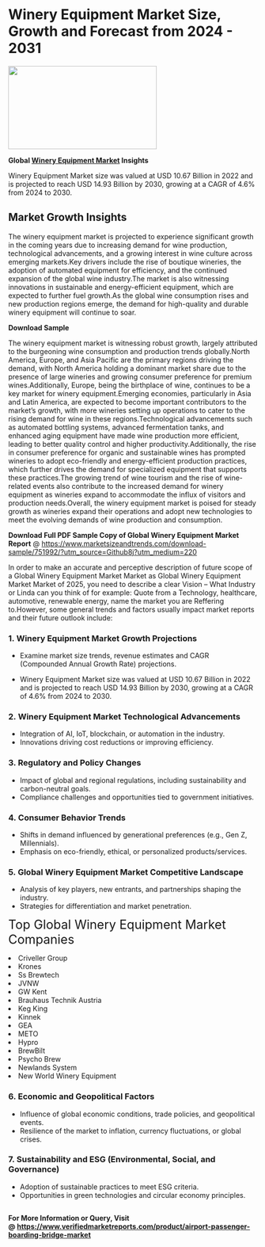 <H1>Winery Equipment Market Size, Growth and Forecast from 2024 - 2031</H1><img class="aligncenter size-medium wp-image-584254" src="https://thirdeyenews.in/wp-content/uploads/2024/09/Global-Market-Research-300x168.jpeg" alt="" width="300" height="168" /><p><strong>Global&nbsp;<a href="https://www.marketsizeandtrends.com/download-sample/751992/?utm_source=Github8j?utm_medium=220">Winery Equipment Market</a> Insights</strong></p><p>Winery Equipment Market size was valued at USD 10.67 Billion in 2022 and is projected to reach USD 14.93 Billion by 2030, growing at a CAGR of 4.6% from 2024 to 2030.</p><p><h2>Market Growth Insights</h2> <p>The winery equipment market is projected to experience significant growth in the coming years due to increasing demand for wine production, technological advancements, and a growing interest in wine culture across emerging markets.Key drivers include the rise of boutique wineries, the adoption of automated equipment for efficiency, and the continued expansion of the global wine industry.The market is also witnessing innovations in sustainable and energy-efficient equipment, which are expected to further fuel growth.As the global wine consumption rises and new production regions emerge, the demand for high-quality and durable winery equipment will continue to soar.</p> <p><strong>Download Sample</strong></p> <p>The winery equipment market is witnessing robust growth, largely attributed to the burgeoning wine consumption and production trends globally.North America, Europe, and Asia Pacific are the primary regions driving the demand, with North America holding a dominant market share due to the presence of large wineries and growing consumer preference for premium wines.Additionally, Europe, being the birthplace of wine, continues to be a key market for winery equipment.Emerging economies, particularly in Asia and Latin America, are expected to become important contributors to the market’s growth, with more wineries setting up operations to cater to the rising demand for wine in these regions.Technological advancements such as automated bottling systems, advanced fermentation tanks, and enhanced aging equipment have made wine production more efficient, leading to better quality control and higher productivity.Additionally, the rise in consumer preference for organic and sustainable wines has prompted wineries to adopt eco-friendly and energy-efficient production practices, which further drives the demand for specialized equipment that supports these practices.The growing trend of wine tourism and the rise of wine-related events also contribute to the increased demand for winery equipment as wineries expand to accommodate the influx of visitors and production needs.Overall, the winery equipment market is poised for steady growth as wineries expand their operations and adopt new technologies to meet the evolving demands of wine production and consumption.</p> <p><span class=""><strong>Download Full PDF Sample Copy of Global Winery Equipment Market Report</strong> @ <a href="https://www.marketsizeandtrends.com/download-sample/751992/?utm_source=Github8j?utm_medium=220" target="_blank">https://www.marketsizeandtrends.com/download-sample/751992/?utm_source=Github8j?utm_medium=220</a></span></p><p>In order to make an accurate and perceptive description of future scope of a Global&nbsp;Winery Equipment Market Market as Global&nbsp;Winery Equipment Market Market of 2025, you need to describe a clear Vision &ndash; What Industry or Linda can you think of for example: Quote from a Technology, healthcare, automotive, renewable energy, name the market you are Reffering to.However, some general trends and factors usually impact market reports and their future outlook include:</p><h3>1.&nbsp;<strong>Winery Equipment Market Growth Projections</strong></h3><ul><li>Examine market size trends, revenue estimates and CAGR (Compounded Annual Growth Rate) projections.</li><li><p>Winery Equipment Market size was valued at USD 10.67 Billion in 2022 and is projected to reach USD 14.93 Billion by 2030, growing at a CAGR of 4.6% from 2024 to 2030.</p></li></ul><h3>2.&nbsp;<strong>Winery Equipment Market Technological Advancements</strong></h3><ul><li>Integration of AI, IoT, blockchain, or automation in the industry.</li><li>Innovations driving cost reductions or improving efficiency.</li></ul><h3>3.&nbsp;<strong>Regulatory and Policy Changes</strong></h3><ul><li>Impact of global and regional regulations, including sustainability and carbon-neutral goals.</li><li>Compliance challenges and opportunities tied to government initiatives.</li></ul><h3>4.&nbsp;<strong>Consumer Behavior Trends</strong></h3><ul><li>Shifts in demand influenced by generational preferences (e.g., Gen Z, Millennials).</li><li>Emphasis on eco-friendly, ethical, or personalized products/services.</li></ul><h3>5.&nbsp;<strong>Global Winery Equipment Market Competitive Landscape</strong></h3><ul><li>Analysis of key players, new entrants, and partnerships shaping the industry.</li><li>Strategies for differentiation and market penetration.</li></ul><p data-pm-slice="1 1 []"><span style="color: inherit; font-family: inherit; font-size: 25px;">Top Global Winery Equipment Market Companies</span></p><div class="" data-test-id=""><p><li>Criveller Group</li><li> Krones</li><li> Ss Brewtech</li><li> JVNW</li><li> GW Kent</li><li> Brauhaus Technik Austria</li><li> Keg King</li><li> Kinnek</li><li> GEA</li><li> METO</li><li> Hypro</li><li> BrewBilt</li><li> Psycho Brew</li><li> Newlands System</li><li> New World Winery Equipment</li></p></div><h3>6.&nbsp;<strong>Economic and Geopolitical Factors</strong></h3><ul><li>Influence of global economic conditions, trade policies, and geopolitical events.</li><li>Resilience of the market to inflation, currency fluctuations, or global crises.</li></ul><h3>7.&nbsp;<strong>Sustainability and ESG (Environmental, Social, and Governance)</strong></h3><ul><li>Adoption of sustainable practices to meet ESG criteria.</li><li>Opportunities in green technologies and circular economy principles.</li></ul><h2><strong style="font-size: 14px;">For More Information or Query, Visit @&nbsp;</strong><a style="background-color: #ffffff; font-size: 14px;" href="https://www.marketsizeandtrends.com/report/winery-equipment-market/" target="_blank">https://www.verifiedmarketreports.com/product/airport-passenger-boarding-bridge-market</a></h2>